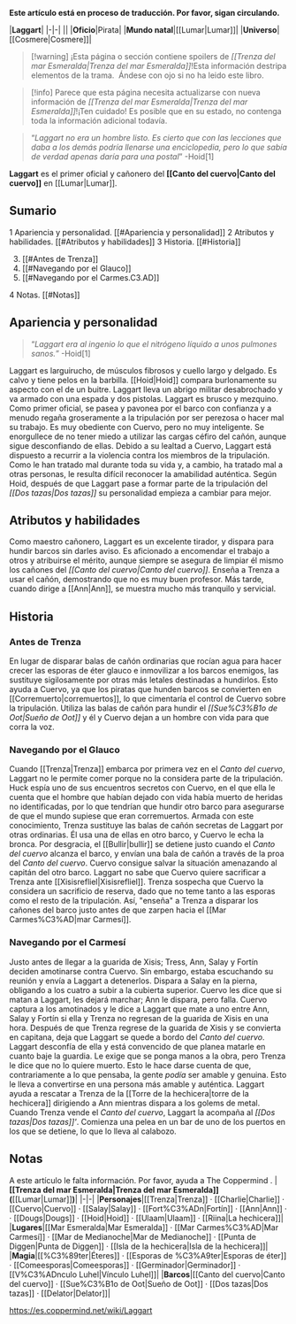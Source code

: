 **Este artículo está en proceso de traducción. Por favor, sigan circulando.**


|**Laggart**|
|-|-|
||
|**Oficio**|Pirata|
|**Mundo natal**|[[Lumar\|Lumar]]|
|**Universo**|[[Cosmere\|Cosmere]]|

> [!warning] ¡Esta página o sección contiene spoilers de *[[Trenza del mar Esmeralda\|Trenza del mar Esmeralda]]*!Esta información destripa elementos de la trama.  Ándese con ojo si no ha leido este libro.

> [!info] Parece que esta página necesita actualizarse con nueva información de *[[Trenza del mar Esmeralda\|Trenza del mar Esmeralda]]*!¡Ten cuidado! Es posible que en su estado, no contenga toda la información adicional todavía.

>“*Laggart no era un hombre listo. Es cierto que con las lecciones que daba a los demás podría llenarse una enciclopedia, pero lo que sabía de verdad apenas daría para una postal*”
\-Hoid[1]


**Laggart** es el primer oficial y cañonero del **[[Canto del cuervo\|Canto del cuervo]]** en [[Lumar\|Lumar]].

## Sumario

1 Apariencia y personalidad. [[#Apariencia y personalidad]] 
2 Atributos y habilidades. [[#Atributos y habilidades]] 
3 Historia. [[#Historia]] 

3. [[#Antes de Trenza]] 
3. [[#Navegando por el Glauco]] 
3. [[#Navegando por el Carmes.C3.AD]] 


4 Notas. [[#Notas]] 


## Apariencia y personalidad
>“*Laggart era al ingenio lo que el nitrógeno líquido a unos pulmones sanos.*”
\-Hoid[1]


Laggart es larguirucho, de músculos fibrosos y cuello largo y delgado. Es calvo y tiene pelos en la barbilla. [[Hoid\|Hoid]] compara burlonamente su aspecto con el de un buitre. Laggart lleva un abrigo militar desabrochado y va armado con una espada y dos pistolas.
Laggart es brusco y mezquino. Como primer oficial, se pasea y pavonea por el barco con confianza y a menudo regaña groseramente a la tripulación por ser perezosa o hacer mal su trabajo. Es muy obediente con Cuervo, pero no muy inteligente. Se enorgullece de no tener miedo a utilizar las cargas céfiro del cañón, aunque sigue desconfiando de ellas.
Debido a su lealtad a Cuervo, Laggart está dispuesto a recurrir a la violencia contra los miembros de la tripulación. Como le han tratado mal durante toda su vida y, a cambio, ha tratado mal a otras personas, le resulta difícil reconocer la amabilidad auténtica.
Según Hoid, después de que Laggart pase a formar parte de la tripulación del *[[Dos tazas\|Dos tazas]]* su personalidad empieza a cambiar para mejor.

## Atributos y habilidades
Como maestro cañonero, Laggart es un excelente tirador, y dispara para hundir barcos sin darles aviso. Es aficionado a encomendar el trabajo a otros y atribuirse el mérito, aunque siempre se asegura de limpiar él mismo los cañones del *[[Canto del cuervo\|Canto del cuervo]]*.
Enseña a Trenza a usar el cañón, demostrando que no es muy buen profesor. Más tarde, cuando dirige a [[Ann\|Ann]], se muestra mucho más tranquilo y servicial.

## Historia
### Antes de Trenza
En lugar de disparar balas de cañón ordinarias que rocían agua para hacer crecer las esporas de éter glauco e inmovilizar a los barcos enemigos, las sustituye sigilosamente por otras más letales destinadas a hundirlos. Esto ayuda a Cuervo, ya que los piratas que hunden barcos se convierten en [[Corremuerto\|corremuertos]], lo que cimentaría el control de Cuervo sobre la tripulación. Utiliza las balas de cañón para hundir el *[[Sue%C3%B1o de Oot\|Sueño de Oot]]* y él y Cuervo dejan a un hombre con vida para que corra la voz.

### Navegando por el Glauco
Cuando [[Trenza\|Trenza]] embarca por primera vez en el *Canto del cuervo*, Laggart no le permite comer porque no la considera parte de la tripulación. Huck espía uno de sus encuentros secretos con Cuervo, en el que ella le cuenta que el hombre que habían dejado con vida había muerto de heridas no identificadas, por lo que tendrían que hundir otro barco para asegurarse de que el mundo supiese que eran corremuertos.
Armada con este conocimiento, Trenza sustituye las balas de cañón secretas de Laggart por otras ordinarias. Él usa una de ellas en otro barco, y Cuervo le echa la bronca. Por desgracia, el [[Bullir\|bullir]] se detiene justo cuando el *Canto del cuervo* alcanza el barco, y envían una bala de cañón a través de la proa del *Canto del cuervo*. Cuervo consigue salvar la situación amenazando al capitán del otro barco.
Laggart no sabe que Cuervo quiere sacrificar a Trenza ante [[Xisisrefliel\|Xisisrefliel]]. Trenza sospecha que Cuervo la considera un sacrificio de reserva, dado que no teme tanto a las esporas como el resto de la tripulación. Así, "enseña" a Trenza a disparar los cañones del barco justo antes de que zarpen hacia el [[Mar Carmes%C3%AD\|mar Carmesí]].

### Navegando por el Carmesí
Justo antes de llegar a la guarida de Xisis; Tress, Ann, Salay y Fortín deciden amotinarse contra Cuervo. Sin embargo, estaba escuchando su reunión y envía a Laggart a detenerlos. Dispara a Salay en la pierna, obligando a los cuatro a subir a la cubierta superior. Cuervo les dice que si matan a Laggart, les dejará marchar; Ann le dispara, pero falla. Cuervo captura a los amotinados y le dice a Laggart que mate a uno entre Ann, Salay y Fortín si ella y Trenza no regresan de la guarida de Xisis en una hora.
Después de que Trenza regrese de la guarida de Xisis y se convierta en capitana, deja que Laggart se quede a bordo del *Canto del cuervo*. Laggart desconfía de ella y está convencido de que planea matarle en cuanto baje la guardia. Le exige que se ponga manos a la obra, pero Trenza le dice que no lo quiere muerto. Esto le hace darse cuenta de que, contrariamente a lo que pensaba, la gente *podía* ser amable y genuina. Esto le lleva a convertirse en una persona más amable y auténtica.
Laggart ayuda a rescatar a Trenza de la [[Torre de la hechicera\|torre de la hechicera]] dirigiendo a Ann mientras dispara a los golems de metal.
Cuando Trenza vende el *Canto del cuervo*, Laggart la acompaña al *[[Dos tazas\|Dos tazas]]'*. Comienza una pelea en un bar de uno de los puertos en los que se detiene, lo que lo lleva al calabozo.

## Notas

A este artículo le falta información. Por favor, ayuda a The Coppermind .
|**[[Trenza del mar Esmeralda\|Trenza del mar Esmeralda]] (**[[Lumar\|Lumar]]**)**|
|-|-|
|**Personajes**|[[Trenza\|Trenza]] · [[Charlie\|Charlie]] · [[Cuervo\|Cuervo]] · [[Salay\|Salay]] · [[Fort%C3%ADn\|Fortín]] · [[Ann\|Ann]] ·  · [[Dougs\|Dougs]] · [[Hoid\|Hoid]] · [[Ulaam\|Ulaam]] · [[Riina\|La hechicera]]|
|**Lugares**|[[Mar Esmeralda\|Mar Esmeralda]] · [[Mar Carmes%C3%AD\|Mar Carmesí]] · [[Mar de Medianoche\|Mar de Medianoche]] · [[Punta de Diggen\|Punta de Diggen]] · [[Isla de la hechicera\|Isla de la hechicera]]|
|**Magia**|[[%C3%89ter\|Éteres]] · [[Esporas de %C3%A9ter\|Esporas de éter]] · [[Comeesporas\|Comeesporas]] · [[Germinador\|Germinador]] · [[V%C3%ADnculo Luhel\|Vínculo Luhel]]|
|**Barcos**|[[Canto del cuervo\|Canto del cuervo]] · [[Sue%C3%B1o de Oot\|Sueño de Oot]] · [[Dos tazas\|Dos tazas]] · [[Delator\|Delator]]|



https://es.coppermind.net/wiki/Laggart